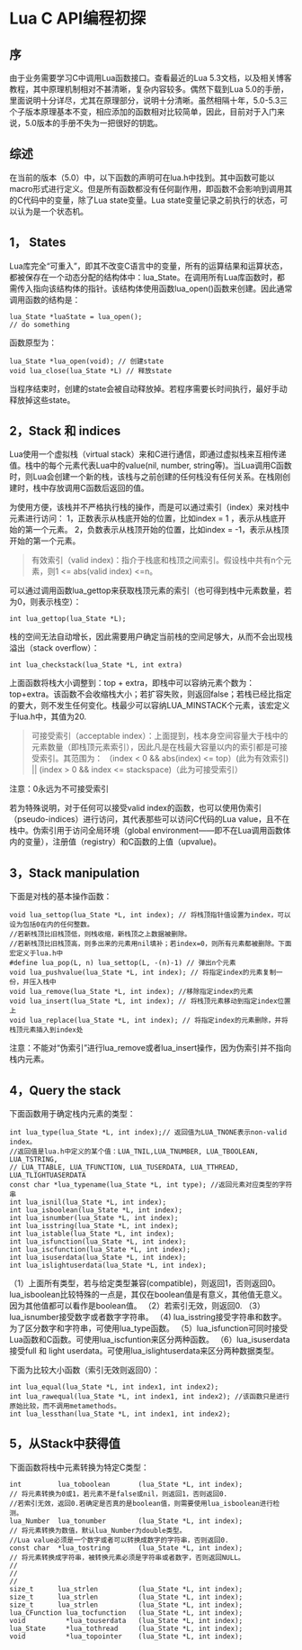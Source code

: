 # Lua C API编程初探

## 序

由于业务需要学习C中调用Lua函数接口。查看最近的Lua 5.3文档，以及相关博客教程，其中原理机制相对不甚清晰，复杂内容较多。偶然下载到Lua 5.0的手册，里面说明十分详尽，尤其在原理部分，说明十分清晰。虽然相隔十年，5.0-5.3三个子版本原理基本不变，相应添加的函数相对比较简单，因此，目前对于入门来说，5.0版本的手册不失为一把很好的钥匙。

## 综述

在当前的版本（5.0）中，以下函数的声明可在lua.h中找到。其中函数可能以macro形式进行定义。但是所有函数都没有任何副作用，即函数不会影响到调用其的C代码中的变量，除了Lua state变量。Lua state变量记录之前执行的状态，可以认为是一个状态机。

## 1， States

Lua库完全“可重入”，即其不改变C语言中的变量，所有的运算结果和运算状态，都被保存在一个动态分配的结构体中：lua_State。在调用所有Lua库函数时，都需传入指向该结构体的指针。该结构体使用函数lua_open()函数来创建。因此通常调用函数的结构是：
```
lua_State *luaState = lua_open();
// do something
```
函数原型为：
```
lua_State *lua_open(void); // 创建state
void lua_close(lua_State *L) // 释放state
```
当程序结束时，创建的state会被自动释放掉。若程序需要长时间执行，最好手动释放掉这些state。

## 2，Stack 和 indices
Lua使用一个虚拟栈（virtual stack）来和C进行通信，即通过虚拟栈来互相传递值。栈中的每个元素代表Lua中的value(nil, number, string等)。当Lua调用C函数时，则Lua会创建一个新的栈，该栈与之前创建的任何栈没有任何关系。在栈刚创建时，栈中存放调用C函数后返回的值。

为使用方便，该栈并不严格执行栈的操作，而是可以通过索引（index）来对栈中元素进行访问：
1，正数表示从栈底开始的位置，比如index = 1 ，表示从栈底开始的第一个元素。
2，负数表示从栈顶开始的位置，比如index = -1，表示从栈顶开始的第一个元素。

>有效索引（valid index)：指介于栈底和栈顶之间索引。假设栈中共有n个元素，则1 <= abs(valid index) <=n。

可以通过调用函数lua_gettop来获取栈顶元素的索引（也可得到栈中元素数量，若为0，则表示栈空）：
```
int lua_gettop(lua_State *L);
```
栈的空间无法自动增长，因此需要用户确定当前栈的空间足够大，从而不会出现栈溢出（stack overflow）：
```
int lua_checkstack(lua_State *L, int extra)
```
上面函数将栈大小调整到：top + extra，即栈中可以容纳元素个数为：top+extra。该函数不会收缩栈大小；若扩容失败，则返回false；若栈已经比指定的要大，则不发生任何变化。栈最少可以容纳LUA_MINSTACK个元素，该宏定义于lua.h中，其值为20.

>可接受索引（acceptable index）：上面提到，栈本身空间容量大于栈中的元素数量（即栈顶元素索引），因此凡是在栈最大容量以内的索引都是可接受索引。其范围为： （index < 0 && abs(index) <= top）(此为有效索引) || (index > 0 && index <= stackspace)（此为可接受索引）

注意：0永远为不可接受索引

若为特殊说明，对于任何可以接受valid index的函数，也可以使用伪索引（pseudo-indices）进行访问，其代表那些可以访问C代码的Lua value，且不在栈中。伪索引用于访问全局环境（global environment——即不在Lua调用函数体内的变量），注册值（registry）和C函数的上值（upvalue)。

## 3，Stack manipulation
下面是对栈的基本操作函数：
```
void lua_settop(lua_State *L, int index); // 将栈顶指针值设置为index，可以设为包括0在内的任何整数。
//若新栈顶比旧栈顶低，则栈收缩，新栈顶之上数据被删除。
//若新栈顶比旧栈顶高，则多出来的元素用nil填补；若index=0，则所有元素都被删除。下面宏定义于lua.h中
#define lua_pop(L, n) lua_settop(L, -(n)-1) // 弹出n个元素
void lua_pushvalue(lua_State *L, int index); // 将指定index的元素复制一份，并压入栈中
void lua_remove(lua_State *L, int index); //移除指定index的元素
void lua_insert(lua_State *L, int index); // 将栈顶元素移动到指定index位置上
void lua_replace(lua_State *L, int index); // 将指定index的元素删除，并将栈顶元素插入到index处
```
注意：不能对“伪索引”进行lua_remove或者lua_insert操作，因为伪索引并不指向栈内元素。

## 4，Query the stack
下面函数用于确定栈内元素的类型：
```
int lua_type(lua_State *L, int index);// 返回值为LUA_TNONE表示non-valid index。
//返回值是lua.h中定义的某个值：LUA_TNIL,LUA_TNUMBER, LUA_TBOOLEAN, LUA_TSTRING, 
// LUA_TTABLE, LUA_TFUNCTION, LUA_TUSERDATA, LUA_TTHREAD, LUA_TLIGHTUASERDATA
const char *lua_typename(lua_State *L, int type); //返回元素对应类型的字符串
int lua_isnil(lua_State *L, int index);
int lua_isboolean(lua_State *L, int index);
int lua_isnumber(lua_State *L, int index);
int lua_isstring(lua_State *L, int index);
int lua_istable(lua_State *L, int index);
int lua_isfunction(lua_State *L, int index);
int lua_iscfunction(lua_State *L, int index);
int lua_isuserdata(lua_State *L, int index);
int lua_islightuserdata(lua_State *L, int index);
```
（1）上面所有类型，若与给定类型兼容(compatible)，则返回1，否则返回0。lua_isboolean比较特殊的一点是，其仅在boolean值是有意义，其他值无意义。因为其他值都可以看作是boolean值。
（2）若索引无效，则返回0.
（3）lua_isnumber接受数字或者数字字符串。
（4) lua_isstring接受字符串和数字。为了区分数字和字符串，可使用lua_type函数。
（5）lua_isfunction可同时接受Lua函数和C函数。可使用lua_iscfuntion来区分两种函数。
（6）lua_isuserdata接受full 和 light userdata。可使用lua_islightuserdata来区分两种数据类型。

下面为比较大小函数（索引无效则返回0）：
```
int lua_equal(lua_State *L, int index1, int index2);
int lua_rawequal(lua_State *L, int index1, int index2); //该函数只是进行原始比较，而不调用metamethods。
int lua_lessthan(lua_State *L, int index1, int index2);
```

## 5，从Stack中获得值

下面函数将栈中元素转换为特定C类型：
```
int         lua_toboolean       (lua_State *L, int index); 
// 将元素转换为0或1，若元素不是false或nil，则返回1，否则返回0.
//若索引无效，返回0.若确定是否真的是boolean值，则需要使用lua_isboolean进行检测。
lua_Number  lua_tonumber        (lua_State *L, int index); 
// 将元素转换为数值，默认lua_Number为double类型。
//Lua value必须是一个数字或者可以转换成数字的字符串，否则返回0.
const char  *lua_tostring       (lua_State *L, int index); 
// 将元素转换成字符串，被转换元素必须是字符串或者数字，否则返回NULL。
// 
//
//
size_t      lua_strlen          (lua_State *L, int index); 
size_t      lua_strlen          (lua_State *L, int index);
size_t      lua_strlen          (lua_State *L, int index);
lua_CFunction lua_tocfunction   (lua_State *L, int index);
void          *lua_touserdata   (lua_State *L, int index);
lua_State     *lua_tothread     (lua_State *L, int index);
void          *lua_topointer    (lua_State *L, int index);
```

















